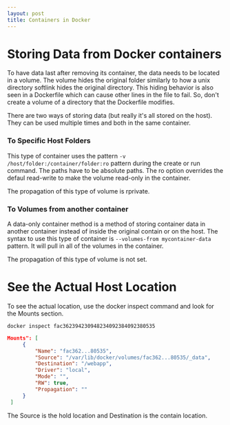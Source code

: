 ```yaml
---
layout: post
title: Containers in Docker
---
```


# Storing Data from Docker containers

To have data last after removing its container, the data needs to be located in a volume.  The volume hides the original folder similarly to how a unix directory softlink hides the original directory.  This hiding behavior is also seen in a Dockerfile which can cause other lines in the file to fail.  So, don't create a volume of a directory that the Dockerfile modifies.

There are two ways of storing data (but really it's all stored on the host).  They can be used multiple times and both in the same container.

### To Specific Host Folders

This type of container uses the pattern `-v /host/folder:/container/folder:ro` pattern during the create or run command. The paths have to be absolute paths. The ro option overrides the defaul read-write to make the volume read-only in the container.

The propagation of this type of volume is rprivate.

### To Volumes from another container

A data-only container method is a method of storing container data in another container instead of inside the original contain or on the host.
The syntax to use this type of container is `--volumes-from mycontainer-data` pattern.  It will pull in all of the volumes in the container.

The propagation of this type of volume is not set.
# See the Actual Host Location

To see the actual location, use the docker inspect command and look for the Mounts section.

```
docker inspect fac362394230948234092384092380535
```

```json
Mounts": [
     {
         "Name": "fac362...80535",
         "Source": "/var/lib/docker/volumes/fac362...80535/_data",
         "Destination": "/webapp",
         "Driver": "local",
         "Mode": "",
         "RW": true,
         "Propagation": ""
     }
 ]
 ```

The Source is the hold location and Destination is the contain location.
